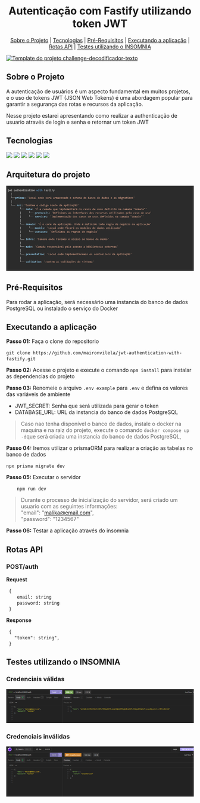  
<h1 align="center">
     Autenticação com Fastify utilizando token JWT 
 </h1>
 <p align="center">
    <a href="#sobre-o-projeto">Sobre o Projeto</a> |
    <a href="#tecnologias">Tecnologias</a> | 
    <a href="#pré-requisitos">Pré-Requisitos</a> |
    <a href="#executando-a-aplicação">Executando a aplicação</a>   |
    <a href="#rotas-api">Rotas API</a> |
    <a href="#testes-utilizando-o-insomnia">Testes utilizando o INSOMNIA</a> 
</p>

  [![Template do projeto challenge-decodificador-texto ](https://sa-east-1.graphassets.com/clzr3qy8z0jvv07lsbu9dh3xe/clzr4v57b1guv07lwasir4wk8)]() 
 

## Sobre o Projeto



A autenticação de usuários é um aspecto fundamental em muitos projetos, e o uso de tokens JWT (JSON Web Tokens) é uma abordagem popular para garantir a segurança das rotas e recursos da aplicação.

Nesse projeto estarei apresentando como realizar a authenticação de usuario através de login e senha e retornar um token JWT

## Tecnologias

[![](https://img.shields.io/badge/NodeJS-V20.15.0-FFFF00)]()
[![](https://img.shields.io/badge/TYPESCRIPT-V5.5.4-FFFF00)]()
[![](https://img.shields.io/badge/PRISMA-V5.17.0-FFFF00)]()
[![](https://img.shields.io/badge/FASTFY-V4.28.1-FFFF00)]()
[![](https://img.shields.io/badge/FASTFY_JWT-V8.0.1-FFFF00)]()
[![](https://img.shields.io/badge/TS_NODE_DEV-V2.0.8-FFFF00)]()

## Arquitetura do projeto

![alt text](./_images-github/image4.png)

## Pré-Requisitos

Para rodar a aplicação, será necessário uma instancia do banco de dados PostgreSQL ou instalado o serviço do Docker

## Executando a aplicação

**Passo 01:** Faça o clone do repositorio

```
git clone https://github.com/maironvilela/jwt-authentication-with-fastify.git
```

**Passo 02:** Acesse o projeto e execute o comando `npm install` para instalar as dependencias do projeto

**Passo 03:** Renomeie o arquivo `.env example` para `.env` e defina os valores das variáveis de ambiente

- JWT_SECRET: Senha que será utilizada para gerar o token
- DATABASE_URL: URL da instancia do banco de dados PostgreSQL

> Caso nao tenha disponível o banco de dados, instale o docker na maquina e na raiz do projeto, execute o comando `docker compose up -d`que será criada uma instancia do banco de dados PostgreSQL,

**Passo 04:** Iremos utilizar o prismaORM para realizar a criação as tabelas no banco de dados

```
npx prisma migrate dev
```

**Passo 05:** Executar o servidor

```
    npm run dev
```

> Durante o processo de inicialização do servidor, será criado um usuario com as seguintes informações:  
>  "email": "malika@email.com",  
>  "password": "1234567"

**Passo 06:** Testar a aplicação através do insomnia

## Rotas API

### POST/auth

**Request**

     {
        email: string
        password: string
     }

**Response**

     {
       "token": string",
     }

## Testes utilizando o INSOMNIA

### Credenciais válidas

![alt text](./_images-github/image.png)

### Credenciais inválidas

![alt text](./_images-github/image-2.png)
